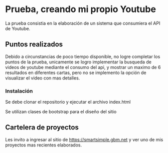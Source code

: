 # Prueba, creando mi propio Youtube

La prueba consistia en la elaboración de un sistema que consumiera el API de Youtube.

## Puntos realizados

Debido a circunstancias de poco tiempo disponible, no logre completar los puntos de la prueba, unicamente se logro implementar la busqueda de videos de youtube mediante el consumo del api, y mostrar un maximo de 6 resultados en diferentes cartas, pero no se implemento la opción de visualizar el video con mas detalles.

### Instalación

Se debe clonar el repositorio y ejecutar el archivo index.html

Se utilizan clases de bootstrap para el diseño del sitio

## Cartelera de proyectos

Les invito a ingresar al sitio de https://smartsimple.gbm.net y ver uno de mis proyectos mas recientes elaborados.